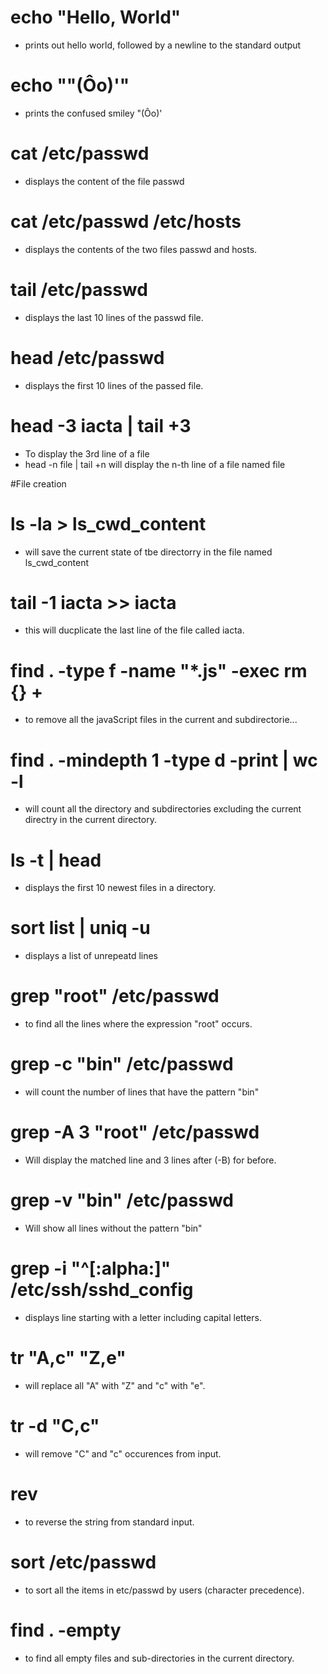 # echo "Hello, World"
* prints out hello world, followed by a newline to the standard output

# echo "\"(Ôo)'"
* prints the confused smiley "(Ôo)'

# cat /etc/passwd
* displays the content of the file passwd

# cat /etc/passwd /etc/hosts
* displays the contents of the two files passwd and hosts.

# tail /etc/passwd
* displays the last 10 lines of the passwd file.

# head /etc/passwd
* displays the first 10 lines of the passed file.

# head -3 iacta | tail +3
* To display the 3rd line of a file
* head -n file | tail +n will display the n-th line of a file named file

#File creation

# ls -la > ls_cwd_content
* will save the current state of tbe directorry in the file named ls_cwd_content

# tail -1 iacta >> iacta
* this will ducplicate the last line of the file called iacta.


# find . -type f -name "*.js" -exec  rm {} +
* to remove all the javaScript files in the current and subdirectorie...

# find . -mindepth 1 -type d -print | wc -l
* will count all the directory and subdirectories excluding the current directry in the current directory.

# ls -t | head
* displays the first 10 newest files in a directory.

# sort list | uniq -u
* displays a list of unrepeatd lines

# grep "root" /etc/passwd
* to find all the lines where the expression "root" occurs.

# grep -c "bin" /etc/passwd
* will count the number of lines that have the pattern "bin"

# grep -A 3 "root" /etc/passwd
* Will display the matched line and 3 lines after (-B) for before.

# grep -v "bin" /etc/passwd
* Will show all lines without the pattern "bin"

# grep -i "^[:alpha:]" /etc/ssh/sshd_config
* displays line starting with a letter including capital letters.

# tr "A,c" "Z,e"
* will replace all "A" with "Z" and "c" with "e".

# tr -d "C,c"
* will remove "C" and "c" occurences from input.

# rev
* to reverse the string from standard input.

# sort /etc/passwd
* to sort all the items in etc/passwd by users (character precedence).

# find . -empty
* to find all empty files and sub-directories in the current directory.


